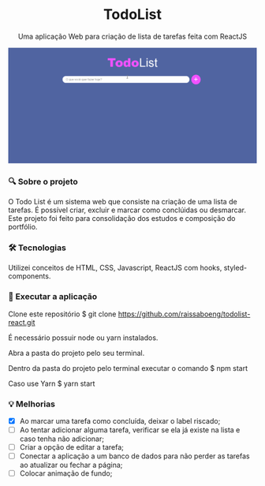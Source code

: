 ﻿<h1 align="center">TodoList</h1> 
<p align="center">Uma aplicação Web para criação de lista de tarefas feita com ReactJS</p>

<img src="src/assets/TodoList-React.gif">


### :mag: Sobre o projeto 
O Todo List é um sistema web que consiste na criação de uma lista de tarefas. É possível criar, excluir e marcar como conclúidas ou desmarcar. Este projeto foi feito para consolidação dos estudos e composição do portfólio.

### 🛠 Tecnologias

Utilizei conceitos de HTML, CSS, Javascript, ReactJS com hooks, styled-components.

### :key: Executar a aplicação

Clone este repositório
$ git clone https://github.com/raissaboeng/todolist-react.git

É necessário possuir node ou yarn instalados.

Abra a pasta do projeto pelo seu terminal.

Dentro da pasta do projeto pelo terminal executar o comando
$ npm start

Caso use Yarn
$ yarn start


### :bulb: Melhorias
- [x] Ao marcar uma tarefa como concluída, deixar o label riscado;
- [ ] Ao tentar adicionar alguma tarefa, verificar se ela já existe na lista e caso tenha não adicionar;
- [ ] Criar a opção de editar a tarefa;
- [ ] Conectar a aplicação a um banco de dados para não perder as tarefas ao atualizar ou fechar a página;
- [ ] Colocar animação de fundo;
